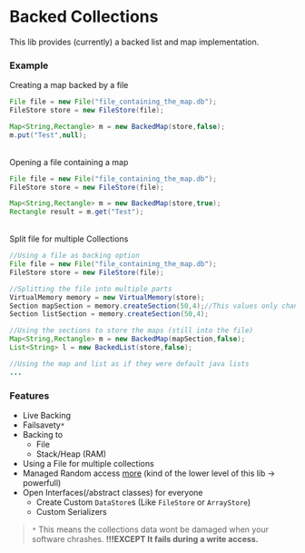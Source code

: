 # Backed Collections
This lib provides (currently) a backed list and map implementation.
### Example
Creating a map backed by a file
```java
File file = new File("file_containing_the_map.db");
FileStore store = new FileStore(file);

Map<String,Rectangle> m = new BackedMap(store,false);
m.put("Test",null);
```
<br>Opening a file containing a map
```java
File file = new File("file_containing_the_map.db");
FileStore store = new FileStore(file);

Map<String,Rectangle> m = new BackedMap(store,true);
Rectangle result = m.get("Test");
```
<br>
Split file for multiple Collections

````java
//Using a file as backing option
File file = new File("file_containing_the_map.db");
FileStore store = new FileStore(file);

//Splitting the file into multiple parts
VirtualMemory memory = new VirtualMemory(store);
Section mapSection = memory.createSection(50,4);//This values only change performance impact
Section listSection = memory.createSection(50,4);

//Using the sections to store the maps (still into the file)
Map<String,Rectangle> m = new BackedMap(mapSection,false);
List<String> l = new BackedList(store,false);

//Using the map and list as if they were default java lists
...
````

### Features
* Live Backing
* Failsavety`*`
* Backing to
    * File
    * Stack/Heap (RAM)
* Using a File for multiple collections
* Managed Random access [more](VirtualMemory.md) (kind of the lower level of this lib -> powerfull)
* Open Interfaces(/abstract classes) for everyone
    * Create Custom `DataStore`s (Like `FileStore` or `ArrayStore`)
    * Custom Serializers

> `*` This means the collections data wont be damaged when your software chrashes. <b>!!!EXCEPT It fails during a write access.</b>